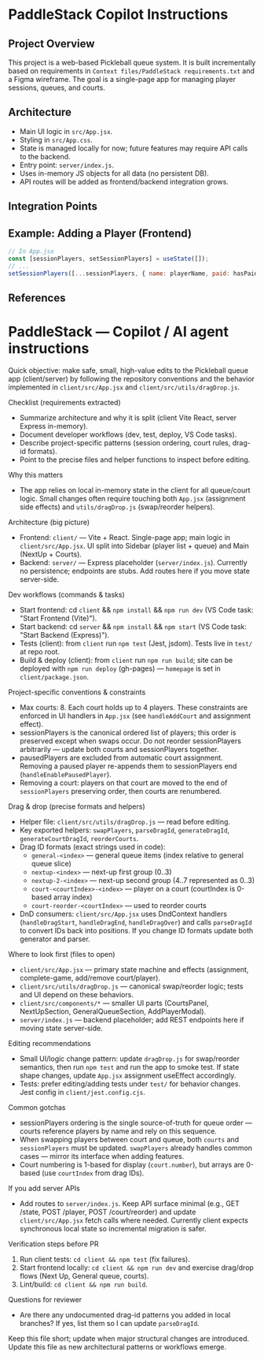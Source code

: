 
# PaddleStack Copilot Instructions

## Project Overview
This project is a web-based Pickleball queue system. It is built incrementally based on requirements in `Context files/PaddleStack requirements.txt` and a Figma wireframe. The goal is a single-page app for managing player sessions, queues, and courts.

## Architecture
  - Main UI logic in `src/App.jsx`.
  - Styling in `src/App.css`.
  - State is managed locally for now; future features may require API calls to the backend.
  - Entry point: `server/index.js`.
  - Uses in-memory JS objects for all data (no persistent DB).
  - API routes will be added as frontend/backend integration grows.



## Integration Points

## Example: Adding a Player (Frontend)
```jsx
// In App.jsx
const [sessionPlayers, setSessionPlayers] = useState([]);
// ...
setSessionPlayers([...sessionPlayers, { name: playerName, paid: hasPaid }]);
```

## References

# PaddleStack — Copilot / AI agent instructions

Quick objective: make safe, small, high-value edits to the Pickleball queue app (client/server) by following the repository conventions and the behavior implemented in `client/src/App.jsx` and `client/src/utils/dragDrop.js`.

Checklist (requirements extracted)
- Summarize architecture and why it is split (client Vite React, server Express in-memory).
- Document developer workflows (dev, test, deploy, VS Code tasks).
- Describe project-specific patterns (session ordering, court rules, drag-id formats).
- Point to the precise files and helper functions to inspect before editing.

Why this matters
- The app relies on local in-memory state in the client for all queue/court logic. Small changes often require touching both `App.jsx` (assignment side effects) and `utils/dragDrop.js` (swap/reorder helpers).

Architecture (big picture)
- Frontend: `client/` — Vite + React. Single-page app; main logic in `client/src/App.jsx`. UI split into Sidebar (player list + queue) and Main (NextUp + Courts).
- Backend: `server/` — Express placeholder (`server/index.js`). Currently no persistence; endpoints are stubs. Add routes here if you move state server-side.

Dev workflows (commands & tasks)
- Start frontend: cd `client` && `npm install` && `npm run dev` (VS Code task: "Start Frontend (Vite)").
- Start backend: cd `server` && `npm install` && `npm start` (VS Code task: "Start Backend (Express)").
- Tests (client): from `client` run `npm test` (Jest, jsdom). Tests live in `test/` at repo root.
- Build & deploy (client): from `client` run `npm run build`; site can be deployed with `npm run deploy` (gh-pages) — `homepage` is set in `client/package.json`.

Project-specific conventions & constraints
- Max courts: 8. Each court holds up to 4 players. These constraints are enforced in UI handlers in `App.jsx` (see `handleAddCourt` and assignment effect).
- sessionPlayers is the canonical ordered list of players; this order is preserved except when swaps occur. Do not reorder sessionPlayers arbitrarily — update both courts and sessionPlayers together.
- pausedPlayers are excluded from automatic court assignment. Removing a paused player re-appends them to sessionPlayers end (`handleEnablePausedPlayer`).
- Removing a court: players on that court are moved to the end of `sessionPlayers` preserving order, then courts are renumbered.

Drag & drop (precise formats and helpers)
- Helper file: `client/src/utils/dragDrop.js` — read before editing.
- Key exported helpers: `swapPlayers`, `parseDragId`, `generateDragId`, `generateCourtDragId`, `reorderCourts`.
- Drag ID formats (exact strings used in code):
  - `general-<index>` — general queue items (index relative to general queue slice)
  - `nextup-<index>` — next-up first group (0..3)
  - `nextup-2-<index>` — next-up second group (4..7 represented as 0..3)
  - `court-<courtIndex>-<index>` — player on a court (courtIndex is 0-based array index)
  - `court-reorder-<courtIndex>` — used to reorder courts
- DnD consumers: `client/src/App.jsx` uses DndContext handlers (`handleDragStart`, `handleDragEnd`, `handleDragOver`) and calls `parseDragId` to convert IDs back into positions. If you change ID formats update both generator and parser.

Where to look first (files to open)
- `client/src/App.jsx` — primary state machine and effects (assignment, complete-game, add/remove court/player).
- `client/src/utils/dragDrop.js` — canonical swap/reorder logic; tests and UI depend on these behaviors.
- `client/src/components/*` — smaller UI parts (CourtsPanel, NextUpSection, GeneralQueueSection, AddPlayerModal).
- `server/index.js` — backend placeholder; add REST endpoints here if moving state server-side.

Editing recommendations
- Small UI/logic change pattern: update `dragDrop.js` for swap/reorder semantics, then run `npm test` and run the app to smoke test. If state shape changes, update `App.jsx` assignment useEffect accordingly.
- Tests: prefer editing/adding tests under `test/` for behavior changes. Jest config in `client/jest.config.cjs`.

Common gotchas
- sessionPlayers ordering is the single source-of-truth for queue order — courts reference players by name and rely on this sequence.
- When swapping players between court and queue, both `courts` and `sessionPlayers` must be updated. `swapPlayers` already handles common cases — mirror its interface when adding features.
- Court numbering is 1-based for display (`court.number`), but arrays are 0-based (use `courtIndex` from drag IDs).

If you add server APIs
- Add routes to `server/index.js`. Keep API surface minimal (e.g., GET /state, POST /player, POST /court/reorder) and update `client/src/App.jsx` fetch calls where needed. Currently client expects synchronous local state so incremental migration is safer.

Verification steps before PR
1. Run client tests: `cd client && npm test` (fix failures).
2. Start frontend locally: `cd client && npm run dev` and exercise drag/drop flows (Next Up, General queue, courts).
3. Lint/build: `cd client && npm run build`.

Questions for reviewer
- Are there any undocumented drag-id patterns you added in local branches? If yes, list them so I can update `parseDragId`.

Keep this file short; update when major structural changes are introduced.
Update this file as new architectural patterns or workflows emerge.
